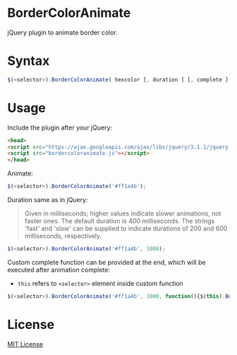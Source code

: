 # BorderColorAnimate
jQuery plugin to animate border color.
# Syntax
```javascript
$(<selector>).BorderColorAnimate( hexcolor [, duration ] [, complete ] ) //Returns jQuery object of <selector>
```

# Usage
Include the plugin after your jQuery:
```html
<head>
<script src="https://ajax.googleapis.com/ajax/libs/jquery/3.1.1/jquery.min.js"></script>
<script src="bordercoloranimate.js"></script>
</head>
```

Animate:
```javascript
$(<selector>).BorderColorAnimate('#ff1a4b');
```

Duration same as in jQuery:  
> Given in milliseconds; higher values indicate slower animations, not faster ones. The default duration is 400 milliseconds. The strings 'fast' and 'slow' can be supplied to indicate durations of 200 and 600 milliseconds, respectively.

```javascript
$(<selector>).BorderColorAnimate('#ff1a4b', 1000);
```

Custom complete function can be provided at the end, which will be executed after animation complete:
* `this` refers to `<selector>` element inside custom function
```javascript
$(<selector>).BorderColorAnimate('#ff1a4b', 1000, function(){$(this).BorderColorAnimate('#66ff1a');});
```

# License
[MIT License](LICENSE)
